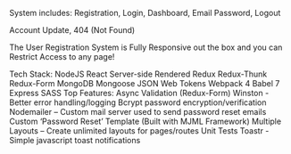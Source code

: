 System includes:
Registration, Login, Dashboard, Email Password, Logout

Account Update, 404 (Not Found)

The User Registration System is Fully Responsive out the box and you can Restrict Access to any page!

Tech Stack:
NodeJS
React
Server-side Rendered
Redux
Redux-Thunk
Redux-Form
MongoDB
Mongoose
JSON Web Tokens
Webpack 4
Babel 7
Express
SASS
Top Features:
Async Validation (Redux-Form)
Winston - Better error handling/logging
Bcrypt password encryption/verification
Nodemailer – Custom mail server used to send password reset emails
Custom ‘Password Reset’ Template (Built with MJML Framework)
Multiple Layouts – Create unlimited layouts for pages/routes
Unit Tests
Toastr - Simple javascript toast notifications
